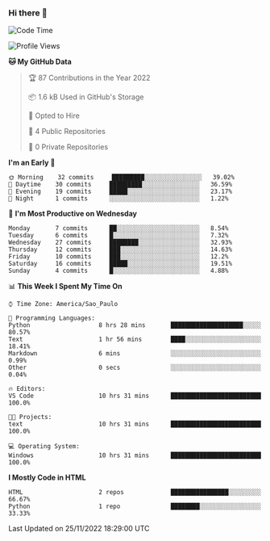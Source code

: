 ### Hi there 👋

<!--
**igabriel-gb/igabriel-gb** is a ✨ _special_ ✨ repository because its `README.md` (this file) appears on your GitHub profile.

Here are some ideas to get you started:

- 🔭 I’m currently working on ...
- 🌱 I’m currently learning ...
- 👯 I’m looking to collaborate on ...
- 🤔 I’m looking for help with ...
- 💬 Ask me about ...
- 📫 How to reach me: ...
- 😄 Pronouns: ...
- ⚡ Fun fact: ...
-->

<!--START_SECTION:waka-->
![Code Time](http://img.shields.io/badge/Code%20Time-34%20hrs%2026%20mins-blue)

![Profile Views](http://img.shields.io/badge/Profile%20Views-6-blue)

**🐱 My GitHub Data** 

> 🏆 87 Contributions in the Year 2022
 > 
> 📦 1.6 kB Used in GitHub's Storage 
 > 
> 💼 Opted to Hire
 > 
> 📜 4 Public Repositories 
 > 
> 🔑 0 Private Repositories  
 > 
**I'm an Early 🐤** 

```text
🌞 Morning    32 commits     █████████░░░░░░░░░░░░░░░░   39.02% 
🌇 Daytime    30 commits     █████████░░░░░░░░░░░░░░░░   36.59% 
🌃 Evening    19 commits     █████░░░░░░░░░░░░░░░░░░░░   23.17% 
🌙 Night      1 commits      ░░░░░░░░░░░░░░░░░░░░░░░░░   1.22%

```
📅 **I'm Most Productive on Wednesday** 

```text
Monday       7 commits      ██░░░░░░░░░░░░░░░░░░░░░░░   8.54% 
Tuesday      6 commits      █░░░░░░░░░░░░░░░░░░░░░░░░   7.32% 
Wednesday    27 commits     ████████░░░░░░░░░░░░░░░░░   32.93% 
Thursday     12 commits     ███░░░░░░░░░░░░░░░░░░░░░░   14.63% 
Friday       10 commits     ███░░░░░░░░░░░░░░░░░░░░░░   12.2% 
Saturday     16 commits     █████░░░░░░░░░░░░░░░░░░░░   19.51% 
Sunday       4 commits      █░░░░░░░░░░░░░░░░░░░░░░░░   4.88%

```


📊 **This Week I Spent My Time On** 

```text
⌚︎ Time Zone: America/Sao_Paulo

💬 Programming Languages: 
Python                   8 hrs 28 mins       ████████████████████░░░░░   80.57% 
Text                     1 hr 56 mins        ████░░░░░░░░░░░░░░░░░░░░░   18.41% 
Markdown                 6 mins              ░░░░░░░░░░░░░░░░░░░░░░░░░   0.99% 
Other                    0 secs              ░░░░░░░░░░░░░░░░░░░░░░░░░   0.04%

🔥 Editors: 
VS Code                  10 hrs 31 mins      █████████████████████████   100.0%

🐱‍💻 Projects: 
text                     10 hrs 31 mins      █████████████████████████   100.0%

💻 Operating System: 
Windows                  10 hrs 31 mins      █████████████████████████   100.0%

```

**I Mostly Code in HTML** 

```text
HTML                     2 repos             ████████████████░░░░░░░░░   66.67% 
Python                   1 repo              ████████░░░░░░░░░░░░░░░░░   33.33%

```



 Last Updated on 25/11/2022 18:29:00 UTC
<!--END_SECTION:waka-->
